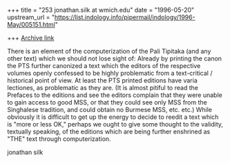 +++
title = "253 jonathan.silk at wmich.edu"
date = "1996-05-20"
upstream_url = "https://list.indology.info/pipermail/indology/1996-May/005151.html"

+++
[Archive link](https://list.indology.info/pipermail/indology/1996-May/005151.html)

There is an element of the computerization of the Pali Tipitaka (and any
other text) which we should not lose sight of:  Already by printing the canon
the PTS further canonized a text which the editors of the respective volumes
openly confessed to be highly problematic from a text-critical / historical
point of view.  At least the PTS printed editions have varia lectiones, as
problematic as they are.  (It is almost pitiful to read the Prefaces to the
editions and see the editors complain that they were unable to gain access to
good MSS, or that they could see only MSS from the Singhalese tradition, and
could obtain no Burmese MSS, etc. etc.)  While obviously it is difficult to
get up the energy to decide to reedit a text which is "more or less OK,"
perhaps we ought to give some thought to the validity, textually speaking, of
the editions which are being further enshrined as "THE" text through
computerization.

jonathan silk




